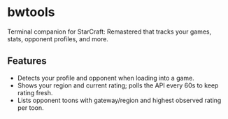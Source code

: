 # bwtools

Terminal companion for StarCraft: Remastered that tracks your games, stats, opponent profiles, and more.

## Features
- Detects your profile and opponent when loading into a game.
- Shows your region and current rating; polls the API every 60s to keep rating fresh.
- Lists opponent toons with gateway/region and highest observed rating per toon.
